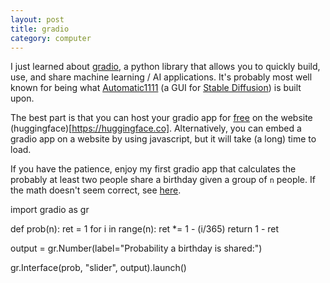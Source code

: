 ```yaml
---
layout: post
title: gradio
category: computer
---
```

I just learned about [gradio](https://www.gradio.app/), a python library that allows you to quickly build, use, and share machine learning / AI applications. It's probably most well known for being what [Automatic1111](https://github.com/AUTOMATIC1111/stable-diffusion-webui) (a GUI for [Stable Diffusion](https://stability.ai/stable-image)) is built upon.

The best part is that you can host your gradio app for [free](https://huggingface.co/pricing) on the website (huggingface)[https://huggingface.co]. Alternatively, you can embed a gradio app on a website by using javascript, but it will take (a long) time to load.

If you have the patience, enjoy my first gradio app that calculates the probably at least two people share a birthday given a group of `n` people. If the math doesn't seem correct, see [here](https://en.wikipedia.org/wiki/Birthday_problem).

<script type="module" crossorigin src="https://cdn.jsdelivr.net/npm/@gradio/lite/dist/lite.js"></script>
<link rel="stylesheet" href="https://cdn.jsdelivr.net/npm/@gradio/lite/dist/lite.css" />
<gradio-lite>
import gradio as gr

def prob(n):
	ret = 1
	for i in range(n):
		ret *= 1 - (i/365)
	return 1 - ret

output = gr.Number(label="Probability a birthday is shared:")

gr.Interface(prob, "slider", output).launch()
</gradio-lite>
